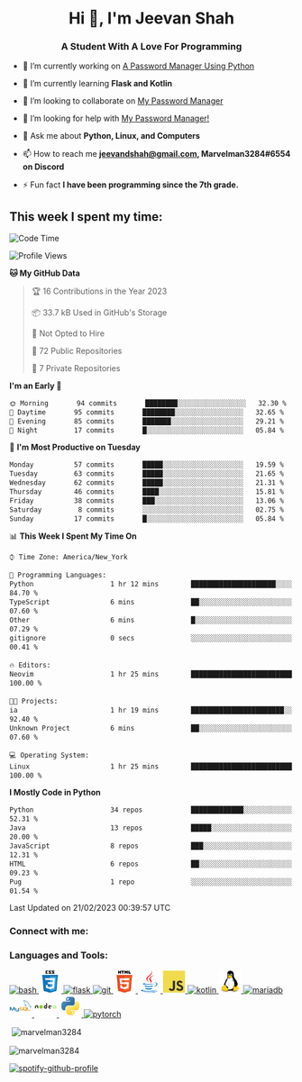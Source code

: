 <h1 align="center">Hi 👋, I'm Jeevan Shah</h1>
<h3 align="center">A Student With A Love For Programming</h3>

- 🔭 I’m currently working on [A Password Manager Using Python](https://github.com/marvelman3284/Python-Password-Manager)

- 🌱 I’m currently learning **Flask and Kotlin**

- 👯 I’m looking to collaborate on [My Password Manager](https://github.com/marvelman3284/Python-Password-Manager)

- 🤝 I’m looking for help with [My Password Manager!](https://github.com/marvelman3284/Python-Password-Manager)

- 💬 Ask me about **Python, Linux, and Computers**

- 📫 How to reach me **jeevandshah@gmail.com, Marvelman3284#6554 on Discord**

- ⚡ Fun fact **I have been programming since the 7th grade.**

## This week I spent my time:

<!--START_SECTION:waka-->
![Code Time](http://img.shields.io/badge/Code%20Time-328%20hrs%2044%20mins-blue)

![Profile Views](http://img.shields.io/badge/Profile%20Views-10-blue)

**🐱 My GitHub Data** 

> 🏆 16 Contributions in the Year 2023
 > 
> 📦 33.7 kB Used in GitHub's Storage 
 > 
> 🚫 Not Opted to Hire
 > 
> 📜 72 Public Repositories 
 > 
> 🔑 7 Private Repositories  
 > 
**I'm an Early 🐤** 

```text
🌞 Morning       94 commits       ████████░░░░░░░░░░░░░░░░░   32.30 % 
🌆 Daytime       95 commits       ████████░░░░░░░░░░░░░░░░░   32.65 % 
🌃 Evening       85 commits       ███████░░░░░░░░░░░░░░░░░░   29.21 % 
🌙 Night         17 commits       █░░░░░░░░░░░░░░░░░░░░░░░░   05.84 % 

```
📅 **I'm Most Productive on Tuesday** 

```text
Monday          57 commits       █████░░░░░░░░░░░░░░░░░░░░   19.59 % 
Tuesday         63 commits       █████░░░░░░░░░░░░░░░░░░░░   21.65 % 
Wednesday       62 commits       █████░░░░░░░░░░░░░░░░░░░░   21.31 % 
Thursday        46 commits       ████░░░░░░░░░░░░░░░░░░░░░   15.81 % 
Friday          38 commits       ███░░░░░░░░░░░░░░░░░░░░░░   13.06 % 
Saturday         8 commits       ░░░░░░░░░░░░░░░░░░░░░░░░░   02.75 % 
Sunday          17 commits       █░░░░░░░░░░░░░░░░░░░░░░░░   05.84 % 

```


📊 **This Week I Spent My Time On** 

```text
⌚︎ Time Zone: America/New_York

💬 Programming Languages: 
Python                   1 hr 12 mins        █████████████████████░░░░   84.70 % 
TypeScript               6 mins              ██░░░░░░░░░░░░░░░░░░░░░░░   07.60 % 
Other                    6 mins              █░░░░░░░░░░░░░░░░░░░░░░░░   07.29 % 
gitignore                0 secs              ░░░░░░░░░░░░░░░░░░░░░░░░░   00.41 % 

🔥 Editors: 
Neovim                   1 hr 25 mins        █████████████████████████   100.00 % 

🐱‍💻 Projects: 
ia                       1 hr 19 mins        ███████████████████████░░   92.40 % 
Unknown Project          6 mins              ██░░░░░░░░░░░░░░░░░░░░░░░   07.60 % 

💻 Operating System: 
Linux                    1 hr 25 mins        █████████████████████████   100.00 % 

```

**I Mostly Code in Python** 

```text
Python                   34 repos            █████████████░░░░░░░░░░░░   52.31 % 
Java                     13 repos            █████░░░░░░░░░░░░░░░░░░░░   20.00 % 
JavaScript               8 repos             ███░░░░░░░░░░░░░░░░░░░░░░   12.31 % 
HTML                     6 repos             ██░░░░░░░░░░░░░░░░░░░░░░░   09.23 % 
Pug                      1 repo              ░░░░░░░░░░░░░░░░░░░░░░░░░   01.54 % 

```



 Last Updated on 21/02/2023 00:39:57 UTC
<!--END_SECTION:waka-->

<h3 align="left">Connect with me:</h3>
<p align="left">

</p>

<h3 align="left">Languages and Tools:</h3>
<p align="left"> <a href="https://www.gnu.org/software/bash/" target="_blank"> <img src="https://www.vectorlogo.zone/logos/gnu_bash/gnu_bash-icon.svg" alt="bash" width="40" height="40"/> </a> <a href="https://www.w3schools.com/css/" target="_blank"> <img src="https://raw.githubusercontent.com/devicons/devicon/master/icons/css3/css3-original-wordmark.svg" alt="css3" width="40" height="40"/> </a> <a href="https://flask.palletsprojects.com/" target="_blank"> <img src="https://www.vectorlogo.zone/logos/pocoo_flask/pocoo_flask-icon.svg" alt="flask" width="40" height="40"/> </a> <a href="https://git-scm.com/" target="_blank"> <img src="https://www.vectorlogo.zone/logos/git-scm/git-scm-icon.svg" alt="git" width="40" height="40"/> </a> <a href="https://www.w3.org/html/" target="_blank"> <img src="https://raw.githubusercontent.com/devicons/devicon/master/icons/html5/html5-original-wordmark.svg" alt="html5" width="40" height="40"/> </a> <a href="https://www.java.com" target="_blank"> <img src="https://raw.githubusercontent.com/devicons/devicon/master/icons/java/java-original.svg" alt="java" width="40" height="40"/> </a> <a href="https://developer.mozilla.org/en-US/docs/Web/JavaScript" target="_blank"> <img src="https://raw.githubusercontent.com/devicons/devicon/master/icons/javascript/javascript-original.svg" alt="javascript" width="40" height="40"/> </a> <a href="https://kotlinlang.org" target="_blank"> <img src="https://www.vectorlogo.zone/logos/kotlinlang/kotlinlang-icon.svg" alt="kotlin" width="40" height="40"/> </a> <a href="https://www.linux.org/" target="_blank"> <img src="https://raw.githubusercontent.com/devicons/devicon/master/icons/linux/linux-original.svg" alt="linux" width="40" height="40"/> </a> <a href="https://mariadb.org/" target="_blank"> <img src="https://www.vectorlogo.zone/logos/mariadb/mariadb-icon.svg" alt="mariadb" width="40" height="40"/> </a> <a href="https://www.mysql.com/" target="_blank"> <img src="https://raw.githubusercontent.com/devicons/devicon/master/icons/mysql/mysql-original-wordmark.svg" alt="mysql" width="40" height="40"/> </a> <a href="https://nodejs.org" target="_blank"> <img src="https://raw.githubusercontent.com/devicons/devicon/master/icons/nodejs/nodejs-original-wordmark.svg" alt="nodejs" width="40" height="40"/> </a> <a href="https://www.python.org" target="_blank"> <img src="https://raw.githubusercontent.com/devicons/devicon/master/icons/python/python-original.svg" alt="python" width="40" height="40"/> </a> <a href="https://pytorch.org/" target="_blank"> <img src="https://www.vectorlogo.zone/logos/pytorch/pytorch-icon.svg" alt="pytorch" width="40" height="40"/> </a> </p>


<p>&nbsp;<img align="center" src="https://github-readme-stats.vercel.app/api?username=marvelman3284&show_icons=true&locale=en&theme=blue-green" alt="marvelman3284" /></p>

<p><img align="center" src="https://github-readme-streak-stats.herokuapp.com/?user=marvelman3284&theme=blue-green" alt="marvelman3284" /></p>


[![spotify-github-profile](https://spotify-github-profile.vercel.app/api/view?uid=lp0lvf5zzesrwq2hdzmfnkjsq&cover_image=true&theme=default)](https://github.com/kittinan/spotify-github-profile)
